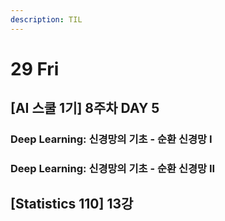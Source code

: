 ```yaml
---
description: TIL
---
```


# 29 Fri

## \[AI 스쿨 1기\] 8주차 DAY 5

### Deep Learning: 신경망의 기초 - 순환 신경망 I





### Deep Learning: 신경망의 기초 - 순환 신경망 II





## \[Statistics 110\] 13강



